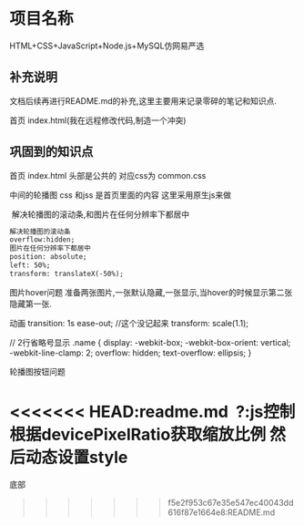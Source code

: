 # 项目名称
  HTML+CSS+JavaScript+Node.js+MySQL仿网易严选

## 补充说明
  文档后续再进行README.md的补充,这里主要用来记录零碎的笔记和知识点.

首页 index.html(我在远程修改代码,制造一个冲突)

## 巩固到的知识点
首页 index.html
​头部是公共的 对应css为 common.css

​中间的轮播图 css 和jss 是首页里面的内容 这里采用原生js来做

​	解决轮播图的滚动条,和图片在任何分辨率下都居中

```html
解决轮播图的滚动条
overflow:hidden;
图片在任何分辨率下都居中
position: absolute;
left: 50%;
transform: translateX(-50%);
```

图片hover问题
准备两张图片,一张默认隐藏,一张显示,当hover的时候显示第二张隐藏第一张.

动画
transition: 1s ease-out; //这个没记起来
transform:  scale(1.1); 

// 2行省略号显示
.name {
  display: -webkit-box;
  -webkit-box-orient: vertical;
  -webkit-line-clamp: 2;
  overflow: hidden;
  text-overflow: ellipsis;
}


​轮播图按钮问题

<<<<<<< HEAD:readme.md
​	?:js控制 根据devicePixelRatio获取缩放比例 然后动态设置style
=======
底部
>>>>>>> f5e2f953c67e35e547ec40043dd616f87e1664e8:README.md
